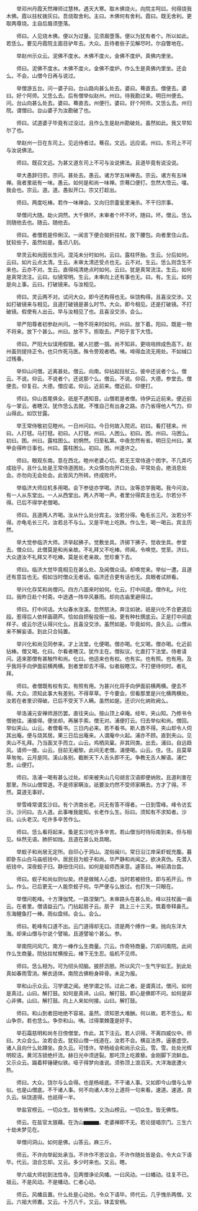 <!-- { "loadSidebar": true } -->
　　举邓州丹霞天然禅师过慧林。遇天大寒。取木佛烧火。向院主呵曰。何得烧我木佛。霞以拄杖拨灰曰。吾烧取舍利。主曰。木佛何有舍利。霞曰。既无舍利。更取两尊烧。主自后眉须堕落。

　　师曰。人见烧木佛。便以为过量。见须眉堕落。便以为犹有者个。所以如此。若恁么。要见丹霞院主面目驴年去。大众。且待者些子见解尽时。尔自瞥地在。

　　举赵州示众云。泥佛不度水。木佛不度火。金佛不度炉。真佛内里坐。

　　师曰。泥佛不度水。木佛不度火。金佛不度炉。作么生是真佛内里坐。还会么。不会。山僧今日再与说过。

　　举僧游五台。问一婆子曰。台山路向甚么处去。婆曰。蓦直去。僧便去。婆曰。好个阿师。又恁么去。后有僧举似赵州。州曰。待我勘过来。明日州便去。问。台山向甚么处去。婆曰。蓦直去。州便行。婆曰。好个阿师。又恁么去。州归院。谓僧曰。台山婆子为汝勘破了也。

　　师曰。试道婆子毕竟有过没过。且作么生是赵州勘破处。虽然如此。我又早知尔了也。

　　举赵州一日在东司上。见远侍者过。蓦召。文远。远应诺。州曰。东司上不可与汝说佛法。

　　师曰。既召文远。为甚又道东司上不可与汝说佛法。且道毕竟有说没说。

　　举大愚辞归宗。宗问。甚处去。愚云。诸方学五味禅去。宗云。诸方有五味禅。我者里祇有一味。愚云。如何是和尚一味禅。宗蓦口便打。忽然大悟云。嗄。我会也。宗云。道。道。愚拟开口。宗又打趁出。

　　师曰。两度吃棒。若作一味禅会。又向归宗齑瓮里淹杀。不干归宗事。

　　举僧问大随。劫火洞然。大千俱坏。未审者个坏不坏。随曰。坏。僧云。恁么则随他去也。随云。随他去。

　　师曰。者僧若是伶俐汉。一闻言下便合拗折拄杖。放下腰包。向者里住山去。犹较些子。虽然如是。蚤迟八刻。

　　举灵云和尚因长生问。混沌未分时如何。云曰。露柱怀胎。生云。分后如何。云曰。如片云点太清。生云。未审太清还受点也无。云不对。生云。恁么则含生不来也。云亦不对。生云。直得纯清绝点时如何。云曰。犹是真常流注。生云。如何是真常流注。云曰。似镜常明。生云。未审向上还有事也无。曰。有。生云。如何是向上事。云曰。打破镜来。与汝相见。

　　师曰。灵云两不对。试问大众。即今还构得也无。纵饶构得。且喜没交涉。又如打破镜来与相见。且道打破镜是甚么时节。大众。即今相见。还是打破镜。不打破镜。假使有人出云。早与汝相见了也。且喜没交涉。会么。

　　举严阳尊者初参赵州问。一物不将来时如何。州曰。放下着。阳曰。既是一物不将来。放下个甚么。州曰。放不下。担取去。严阳于言下大悟。

　　师曰。严阳大似误用假银。被人拦腮一掴。尚不知非。更哓哓辨成色高下。赵州虽则提持正令。也只作死马医。殊令旁观者哂。咦。啼得血流无用处。不如缄口过残春。

　　举仰山问僧。近离甚处。僧云。向南。仰拈起拄杖云。彼中还说者个么。僧云。不说。仰云。不说者个。还说那个么。僧云。不说。仰召。大德。参堂去。僧便去。仰复召。大德。僧应诺。仰云。近前来。僧近前。仰便打。

　　师曰。仰山首尾俱全。祇是不遇知音。山僧若是者僧。待伊云近前来。便近前与一掌云。者瞎汉。犹作恁么去就。不惟自己有出身之路。亦乃省得他人气力。仰山得此。如饮甘露。

　　举王常侍敬初见睦州。一日州问曰。今日何故入院迟。初曰。看打毬来。州曰。人打毬。马打毬。初曰。人打毬。州曰。人困么。初曰。困。州曰。马困么。初曰。困。州曰。露柱困么。初惘然。归至私第。中夜忽然有省。明日见州曰。某甲会得昨日事也。州曰。露柱困么。初曰。困。州遂许之。

　　师曰。眼观东南。意在西北。睦州老婆心切。若无王常侍道个困字。不几弄巧成拙乎。且什么处是王常侍道困处。大众慎勿向开口处会。平常处会。绝消息处会。亦勿向无会处会。此皆风力所转。终成败坏。

　　举临济大师应机多用喝。会下参徒亦学喝。济曰。汝等总学我喝。我今问汝。有一人从东堂出。一人从西堂出。两人齐喝一声。者里分得宾主也无。尔若分不得。已后不得学老僧喝。

　　师曰。且道两人齐喝。汝从什么处分宾主。汝若分得。龟毛长三尺。汝若分不得。亦龟毛长三尺。汝若总不与么。又是平地上吃跌。作么生。喝一喝云。宾主历然。

　　举大觉参临济大师。济举起拂子。觉敷坐具。济掷下拂子。觉收坐具。参堂去。僧众曰。此僧莫是和尚亲故。不礼拜又不吃棒。师闻。令唤觉。觉至。济曰。大众道汝不礼拜又不吃棒。莫是长老亲故。觉珍重下去。

　　师曰。临济大觉毕竟相见在甚么处。及闻僧众话。却唤觉来。举似一遭。且道还有意旨也无。假如当时僧众无者话。临济还合更有话也无。具眼者试辨看。

　　举兴化存奖和尚僧问。四方八面来时如何。化云。打中间底。僧作礼。兴化曰。我昨日赴个村斋。中途遇一阵卒风暴雨。却向古庙里避得过。

　　师曰。打中间话。大似春水涨溪。忽然怒决。奔注如驶。祇是兴化不合更道后段。惹得后人依样画葫芦。恰如自把髻投衙一般。更有种杜撰底云。正是打中间底样子。或云尔还认得兴化么。且喜没交涉。虽然如是。毕竟如何。良久云。山僧从来不解妄语。到此只合钝置。

　　举兴化和尚见同参来。才上法堂。化便喝。僧亦喝。化又喝。僧亦喝。化近前拈棒。僧又喝。化曰。尔看者瞎汉。犹作主在。僧拟议。化直打下法堂。侍者请问。适来那僧有甚触忤和尚。化曰。他适来也有权。也有实。也有照。也有用。及乎我将手向伊面前横两横。到者里却去不得。似者般瞎汉。不打便待何时。者礼拜。

　　师曰。者僧既有权有实。有照有用。为甚兴化将手向伊面前横两横。便去不得。大众。须知此事大有差别。不得草草。于今要会。但看那里是兴化横两横处。汝若在者里识得破。已后不受天下人瞒。虽然如是。还识兴化纳败阙么。

　　举洛浦元安禅师游历罢。直往夹山。按山顶上卓庵。经年。夹山知。乃修书令僧驰往。浦接得。便坐却。再展手索。僧无对。浦便打云。归去举似和尚。僧回。举似夹山。山云。者僧看书。三日内必来。若不看书。斯人救不得。夹山却令人伺其出庵。便与烧其居。果三日后出庵来。人谓庵中火起。浦亦不顾。直到夹山。见夹山不礼拜。乃当面叉手而立。山云。鸡栖凤窠。非其同类。出去。浦曰。自远趋风。请师一接。山云。目前无阇黎。此间无老僧。浦便喝。山云。住。住。且莫草草匆匆。云月是同。溪山各别。截断天下人舌头即不无。争教无舌人解语。浦伫思。山便打。

　　师曰。洛浦一喝有甚么过处。却来被夹山几句胡言汉语即便纳败。且道利害在那里。所以山僧常道。不是师家瞒汝。祇要汝灼然不受师家瞒去。方才了得。不然。莫道无事好。

　　举雪峰常谓玄沙曰。有个济南长老。问无有答不得者。一日到雪峰。峰令访玄沙。沙问曰。古人道。此事唯我能知。长老作么生。际曰。须知有不求知者。沙曰。山头老汉。吃许多辛苦作么。

　　师曰。恁么看将起来。蚤是玄沙吃许多辛苦。若山僧当时待际南到来。但与相见。纵然无语。肺肝如烛。且道在甚么处具眼。

　　举蚬子和尚居无定所。自印心于洞山。混俗闽川。常日沿江岸采虾蚬充腹。暮即卧东山白马庙纸钱中。居民目为蚬子和尚。华严静和尚闻之。欲决真伪。先潜入纸钱中。深夜蚬子归。静扭住问曰。如何是祖师西来意。遽答曰。神前酒台盘。

　　师曰。蚬子和尚似则似矣。终是做贼人心虚。当时若被扭住。即与拓开云。作么。作么。已后更无一人能奈蚬子何。华严便与么放过。也打失一只眼在。

　　举僧问乾峰。十方薄伽梵。一路涅槃门。未审路头在甚么处。峰以拄杖画一画云。在者里。僧请益云门。门拈起扇子云。扇子　跳上三十三天。筑着帝释鼻孔。东海鲤鱼打一棒。雨似盘倾。会么。会么。

　　师曰。乾峰有口道不出。云门道得却无口。须是两个缚作一束。抛向东洋大海。却来山僧与尔说个譬喻。且道譬喻个甚么。参。

　　举南院问风穴。南方一棒作么生商量。穴云。作奇特商量。穴却问南院。此间作么生商量。院拈拄杖横按云。棒下无生忍。临机不见师。

　　师曰。恁么相为。可为彻头彻脑。披肝沥胆。所以风穴一生气宇如王。到此处真如春雨雪消。解衣适体。南院古佛粉身碎骨。未足为报。

　　举和山示众云。习学谓之闻。绝学谓之邻。过此二者。是谓真过。僧问。如何是真过。山曰。解打鼓。如何是真谛。山曰。解打鼓。即心是佛即不问。如何是非心非佛。山曰。解打鼓。向上人来如何接。山曰。解打鼓。

　　师曰。和山到者田地绝不容易。虽然。须知恩大难酬。何以故。若不恁么。和山争奈。若也恁么。争奈和山。咦。过得栗棘蓬是好手。

　　举石霜慈明和尚冬日傍僧堂。作此。其下注云。若人识得。不离四威仪中。师曰。大众会么。汝若会去。犹较山僧一线道在。汝若不会。横亘法界。逼塞虚空。诸人且向什么处蹲坐。良久云。可惜许。举杨岐会和尚示众云。雪。雪。处处光辉明皎洁。黄河冻锁绝纤流。赫日光中须迸裂。那吒顶上吃蒺藜。金刚脚下流鲜血。又示众云。蹋着秤锤硬似铁。哑子得梦向谁说。须弥顶上浪滔天。大洋海底遭火热。

　　师曰。大众。饶尔与么会得。也是杨岐底。不干诸人事。又如即今山僧与么举似。也是山僧底。不干诸人事。何不向诸人本分上道将一句来看。速道。速道。良久云。纵饶道得。也祇得一半。

　　举盐官榜云。一切众生。皆有佛性。又沩山榜云。一切众生。皆无佛性。

　　师云。在盐官太狼藉。在沩山▆▆▆。老婆禅即不无。若论提唱宗门。三生六十劫未梦见在。

　　举僧问洞山。如何是佛。山答云。麻三斤。

　　师云。不许向举起处承当。不许作不思议会。不许作随处皆是会。令大众下语毕。代云。洎合忘却。又云。多少时来也。又云。瞎。

　　举六祖大师初到法性寺。见两僧诤论风幡。一曰风动。一曰幡动。往复不已。祖云。不是风动。不是幡动。仁者心动。

　　师云。风幡且置。什么处是心动处。令众下语毕。师代云。几乎愧杀两僧。又云。六祖大师聻。又云。十万八千。又云。钵盂安柄。

